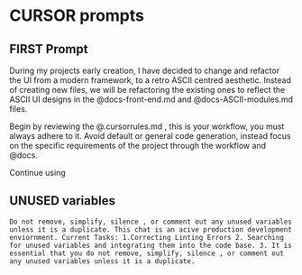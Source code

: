 # CURSOR prompts

## FIRST Prompt

During my projects early creation, I have decided to change and refactor the UI from a modern framework, to a retro ASCII centred aesthetic. Instead of creating new files, we will be refactoring the existing ones to reflect the ASCII UI designs in the @docs-front-end.md and @docs-ASCII-modules.md files.

Begin by reviewing the @.cursorrules.md , this is your workflow, you must always adhere to it. Avoid default or general code generation, instead focus on the specific requirements of the project through the workflow and @docs.

Continue using

## UNUSED variables

```
Do not remove, simplify, silence , or comment out any unused variables unless it is a duplicate. This chat is an acive production development enviornment. Current Tasks: 1.Correcting Linting Errors 2. Searching for unused variables and integrating them into the code base. 3. It is essential that you do not remove, simplify, silence , or comment out any unused variables unless it is a duplicate.
```
